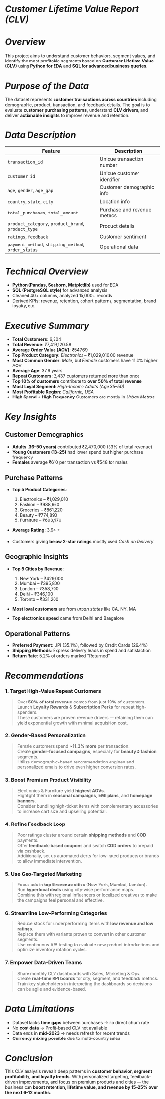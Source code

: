 # ***Customer Lifetime Value Report (CLV)***


# ***Overview***  
This project aims to understand customer behaviors, segment values, and identify the most profitable segments based on **Customer Lifetime Value (CLV)** using **Python for EDA** and **SQL for advanced business queries**.  


# ***Purpose of the Data***  
The dataset represents **customer transactions across countries** including demographic, product, transaction, and feedback details. The goal is to evaluate **customer purchasing patterns**, understand **CLV drivers**, and deliver **actionable insights** to improve revenue and retention.


# ***Data Description***  

| Feature | Description |
|--------|-------------|
| `transaction_id` | Unique transaction number |
| `customer_id` | Unique customer identifier |
| `age`, `gender`, `age_gap` | Customer demographic info |
| `country`, `state`, `city` | Location info |
| `total_purchases`, `total_amount` | Purchase and revenue metrics |
| `product_category`, `product_brand`, `product_type` | Product details |
| `ratings`, `feedback` | Customer sentiment |
| `payment_method`, `shipping_method`, `order_status` | Operational data |


# ***Technical Overview***  
- **Python (Pandas, Seaborn, Matplotlib)** used for EDA  
- **SQL (PostgreSQL style)** for advanced analysis  
- Cleaned 40+ columns, analyzed 15,000+ records  
- Derived KPIs: revenue, retention, cohort patterns, segmentation, brand loyalty, etc.


# ***Executive Summary***  

- **Total Customers**: 6,204  
- **Total Revenue**: ₹7,419,120.58  
- **Average Order Value (AOV)**: ₹547.69  
- **Top Product Category**: *Electronics* – ₹1,029,010.00 revenue  
- **Most Common Gender**: *Male*, but *Female* customers have 11.3% higher AOV  
- **Average Age**: 37.9 years  
- **Repeat Customers**: 2,437 customers returned more than once  
- **Top 10% of customers** contribute to **over 50% of total revenue**  
- **Most Loyal Segment**: *High-Income Adults (Age 35–50)*  
- **Most Profitable Region**: *California, USA*  
- **High Spend + High Frequency** Customers are mostly in *Urban Metros*



# ***Key Insights***  

## Customer Demographics  
- **Adults (36–50 years)** contributed ₹2,470,000 (33% of total revenue)  
- **Young Customers (18–25)** had lower spend but higher purchase frequency  
- **Females** average ₹610 per transaction vs ₹548 for males  

## Purchase Patterns  
- **Top 5 Product Categories**:  
  1. Electronics – ₹1,029,010  
  2. Fashion – ₹988,660  
  3. Groceries – ₹861,220  
  4. Beauty – ₹774,890  
  5. Furniture – ₹693,570  

- **Average Rating**: 3.94 ⭐  
- Customers giving **below 2-star ratings** mostly used *Cash on Delivery*

## Geographic Insights  
- **Top 5 Cities by Revenue**:  
  1. New York – ₹429,000  
  2. Mumbai – ₹395,800  
  3. London – ₹358,700  
  4. Delhi – ₹346,100  
  5. Toronto – ₹331,200  

- **Most loyal customers** are from *urban states* like CA, NY, MA  
- **Top electronics spend** came from Delhi and Bangalore

## Operational Patterns  
- **Preferred Payment**: UPI (35.1%), followed by Credit Cards (29.4%)  
- **Shipping Methods**: Express delivery leads in spend and satisfaction  
- **Return Rate**: 5.2% of orders marked "Returned"



# ***Recommendations***

### 1. **Target High-Value Repeat Customers**  
> Over **50% of total revenue** comes from just **10%** of customers.  
> Launch **Loyalty Rewards** & **Subscription Perks** for repeat high-spenders.  
> These customers are proven revenue drivers — retaining them can yield exponential growth with minimal acquisition cost.


### 2. **Gender-Based Personalization**  
> Female customers spend **~11.3% more** per transaction.  
> Create **gender-focused campaigns**, especially for **beauty & fashion** segments.  
> Utilize demographic-based recommendation engines and personalized emails to drive even higher conversion rates.


### 3. **Boost Premium Product Visibility**  
> Electronics & Furniture yield **highest AOVs**.  
> Highlight them in **seasonal campaigns**, **EMI plans**, and **homepage banners**.  
> Consider bundling high-ticket items with complementary accessories to increase cart size and upselling potential.


### 4. **Refine Feedback Loop**  
> Poor ratings cluster around certain **shipping methods** and **COD** payments.  
> Offer **feedback-based coupons** and switch **COD orders** to prepaid via cashback.  
> Additionally, set up automated alerts for low-rated products or brands to allow immediate intervention.


### 5. **Use Geo-Targeted Marketing**  
> Focus ads in **top 5 revenue cities** (New York, Mumbai, London).  
> Run **hyperlocal deals** using city-wise performance maps.  
> Combine this with regional influencers or localized creatives to make the campaigns feel personal and effective.


### 6. **Streamline Low-Performing Categories**  
> Reduce stock for underperforming items with **low revenue and low ratings**.  
> Replace them with variants proven to convert in other customer segments.  
> Use continuous A/B testing to evaluate new product introductions and optimize inventory rotation cycles.


### 7. **Empower Data-Driven Teams**  
> Share monthly CLV dashboards with Sales, Marketing & Ops.  
> Create **real-time KPI boards** for city, segment, and feedback metrics.  
> Train key stakeholders in interpreting the dashboards so decisions can be agile and evidence-based.


# ***Data Limitations***  

- Dataset lacks **time gaps** between purchases → no direct churn rate  
- No **cost data** → Profit-based CLV not available  
- Data ends in **mid-2023** → needs refresh for recent trends  
- **Currency mixing possible** due to multi-country sales


# ***Conclusion***  

This CLV analysis reveals deep patterns in **customer behavior, segment profitability, and loyalty trends**. With personalized targeting, feedback-driven improvements, and focus on premium products and cities — the business can **boost retention, lifetime value, and revenue by 15–25% over the next 6–12 months**.



